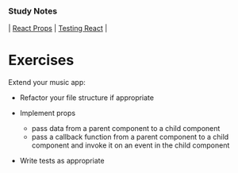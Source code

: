 ### Study Notes
| [React Props](https://github.com/getfutureproof/fp_guides_wiki/wiki/React-Props) | [Testing React](https://github.com/getfutureproof/fp_guides_wiki/wiki/Testing-React:-Jest-and-React-Testing-Library) |

# Exercises
Extend your music app:
- Refactor your file structure if appropriate

- Implement props
  - pass data from a parent component to a child component
  - pass a callback function from a parent component to a child component and invoke it on an event in the child component

- Write tests as appropriate
